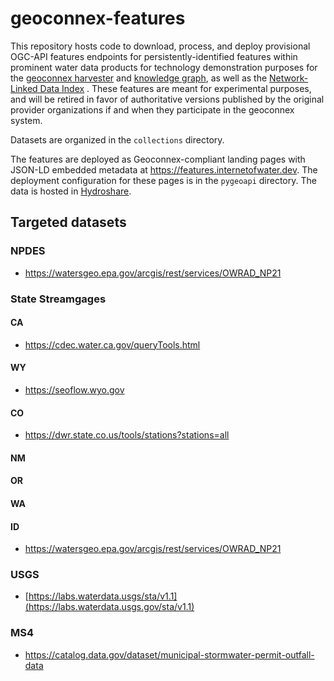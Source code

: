 # geoconnex-features
This repository hosts code to download, process, and deploy provisional OGC-API features endpoints for persistently-identified features within prominent water data products for technology demonstration purposes for the [geoconnex harvester](https://github.com/internetofwater/harvest.geoconnex.us) and [knowledge graph](https://graph.geoconnex.us), as well as the [Network-Linked Data Index](https://waterdata.usgs.gov/blog/nldi-intro/) . These features are meant for experimental purposes, and will be retired in favor of authoritative versions published by the original provider organizations if and when they participate in the geoconnex system. 

Datasets are organized in the `collections` directory. 

The features are deployed as Geoconnex-compliant landing pages with JSON-LD embedded metadata at https://features.internetofwater.dev. The deployment configuration for these pages is in the `pygeoapi` directory. The data is hosted in [Hydroshare](https://www.hydroshare.org/resource/495b65e56e994289baaa5feeb401358e/).



## Targeted datasets

### NPDES
 - https://watersgeo.epa.gov/arcgis/rest/services/OWRAD_NP21
 
### State Streamgages

#### CA
 - https://cdec.water.ca.gov/queryTools.html

#### WY
 - https://seoflow.wyo.gov

#### CO
 - https://dwr.state.co.us/tools/stations?stations=all

#### NM

#### OR

#### WA

#### ID

 - https://watersgeo.epa.gov/arcgis/rest/services/OWRAD_NP21

### USGS
 - [https://labs.waterdata.usgs/sta/v1.1](https://labs.waterdata.usgs.gov/sta/v1.1)

### MS4
 -  https://catalog.data.gov/dataset/municipal-stormwater-permit-outfall-data
